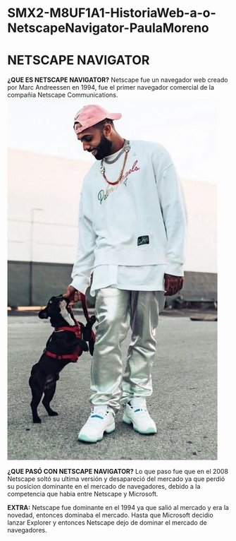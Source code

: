 # SMX2-M8UF1A1-HistoriaWeb-a-o-NetscapeNavigator-PaulaMoreno
# NETSCAPE NAVIGATOR

**¿QUE ES NETSCAPE NAVIGATOR?**
Netscape fue un navegador web creado por Marc Andreessen en 1994, fue el primer navegador comercial de la compañia Netscape Communications.
![Logo Netscape Navigator](https://github.com/paulamoreno27/repositorio2/blob/main/papieladio.jpg "Logo Netscape Navigator")

**¿QUE PASÓ CON NETSCAPE NAVIGATOR?**
Lo que paso fue que en el 2008 Netscape soltó su ultima versión y desapareció del mercado ya que perdió su posicion dominante en el mercado de navegadores, debido a la competencia que habia entre Netscape y Microsoft.

**EXTRA:**
Netscape fue dominante en el 1994 ya que salió al mercado y era la novedad, entonces dominaba el mercado. Hasta que Microsoft decidio lanzar Explorer y entonces Netscape dejo de dominar el mercado de navegadores.

